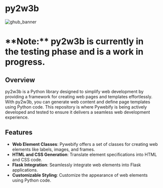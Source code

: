 # py2w3b

![ghub_banner](https://github.com/CaptPyrite/py2w3b/assets/79488582/a060e43a-6989-4cc9-a418-1eccd1663cbb)



<h1> **Note:** py2w3b is currently in the testing phase and is a work in progress. </h1>

## Overview

py2w3b is a Python library designed to simplify web development by providing a framework for creating web pages and templates effortlessly. With py2w3b, you can generate web content and define page templates using Python code. This repository is where Pywebify is being actively developed and tested to ensure it delivers a seamless web development experience.

## Features

- **Web Element Classes**: Pywebify offers a set of classes for creating web elements like labels, images, and frames.
- **HTML and CSS Generation**: Translate element specifications into HTML and CSS code.
- **Flask Integration**: Seamlessly integrate web elements into Flask applications.
- **Customizable Styling**: Customize the appearance of web elements using Python code.

